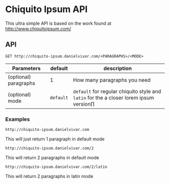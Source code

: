 # Chiquito Ipsum API

This ultra simple API is based on the work found at http://www.chiquitoipsum.com/

## API

```GET http://chiquito-ipsum.danielvivar.com/<PARAGRAPHS>/<MODE>```

Parameters | default | description
-----------|---------|------------
(optional) paragraphs |1        | How many paragraphs you need
(optional) mode |`default`        | `default` for regular chiquito style and `latin` for the a closer lorem ipsum version∏

### Examples

```http://chiquito-ipsum.danielvivar.com```
 
This will just return 1 paragraph in default mode


```http://chiquito-ipsum.danielvivar.com/2```

This will return 2 paragraphs in default mode

```http://chiquito-ipsum.danielvivar.com/2/latin```

This will return 2 paragraphs in latin mode
 